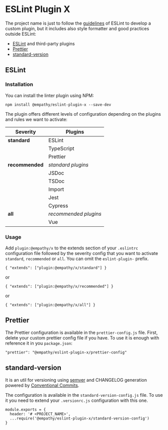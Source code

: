 # ESLint Plugin X

The project name is just to follow the 
[guidelines](https://eslint.org/docs/developer-guide/working-with-plugins) of ESLint to develop a
custom plugin, but it includes also style formatter and good practices outside ESLint:
*  [ESLint](https://eslint.org/) and third-party plugins
*  [Prettier](https://prettier.io/)
*  [standard-version](https://github.com/conventional-changelog/standard-version)

## ESLint

### Installation

You can install the linter plugin using NPM:

```
npm install @empathy/eslint-plugin-x --save-dev
```

The plugin offers different levels of configuration depending on the plugins and rules we want to
activate:

| Severity    	    | Plugins             	|
|------------------	|---------------------	|
| **standard**    	| ESLint              	|
|             	    | TypeScript          	|
|             	    | Prettier            	|
| **recommended** 	| _standard plugins_    |
|             	    | JSDoc               	|
|             	    | TSDoc               	|
|             	    | Import              	|
|             	    | Jest                	|
|             	    | Cypress             	|
| **all**         	| _recommended plugins_ |
|             	    | Vue                 	|

### Usage

Add `plugin:@empathy/x` to the extends section of your `.eslintrc` configuration file followed by
the severity config that you want to activate `standard`, `recommended` or `all`. You can omit the
`eslint-plugin-` prefix. 

```
{ "extends": ["plugin:@empathy/x/standard"] }
```
or
```
{ "extends": ["plugin:@empathy/x/recommended"] }
```
or
```
{ "extends": ["plugin:@empathy/x/all"] }
```

## Prettier

The Prettier configuration is available in the `prettier-config.js` file. First, delete
your custom prettier config file if you have. To use it is enough with reference it in you
`package.json`:
 
```
"prettier": "@empathy/eslint-plugin-x/prettier-config"
```

## standard-version

It is an util for versioning using [semver](https://semver.org/) and CHANGELOG generation powered
by [Conventional Commits](https://www.conventionalcommits.org/).

The configuration is available in the `standard-version-config.js` file. To use it you need to
extend your `.versionrc.js` configuration with this one.

```
module.exports = {
  header: '# <PROJECT_NAME>',
  ...require('@empathy/eslint-plugin-x/standard-version-config')
}
```
